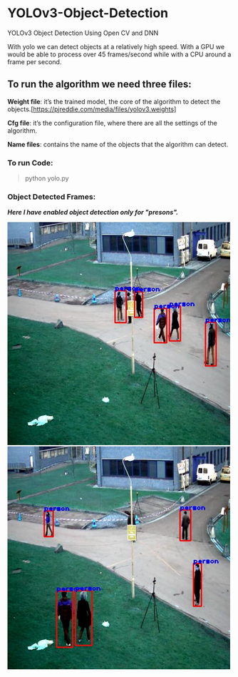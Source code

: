 # YOLOv3-Object-Detection
YOLOv3 Object Detection Using Open CV and DNN

With yolo we can detect objects at a relatively high speed. With a GPU we would be able to process over 45 frames/second while with a CPU around a frame per second.

## To run the algorithm we need three files:

  **Weight file**: it’s the trained model, the core of the algorithm to detect the objects.[https://pjreddie.com/media/files/yolov3.weights]

  **Cfg file**: it’s the configuration file, where there are all the settings of the algorithm.

  **Name files**: contains the name of the objects that the algorithm can detect.
  
### To run Code:
  >python yolo.py
### Object Detected Frames:

 ***Here I have enabled object detection only for "presons".*** 

![1](Frames/0.jpg) 
![2](Frames/10.jpg)
